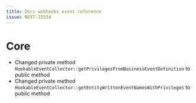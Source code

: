 ```yaml
---
title: Docs webhooks event reference
issue: NEXT-15554
---
```

# Core
* Changed private method `HookableEventCollector::getPrivilegesFromBusinessEventDefinition` to public method
* Changed private method `HookableEventCollector::getEntityWrittenEventNamesWithPrivileges` to public method


